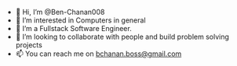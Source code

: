 - 👋 Hi, I’m @Ben-Chanan008
- 👀 I’m interested in Computers in general
- 🌱 I’m a Fullstack Software Engineer.
- 💞️ I’m looking to collaborate with people and build problem solving projects
- 📫 You can reach me on bchanan.boss@gmail.com

<!---
Ben-Chanan008/Ben-Chanan008 is a ✨ special ✨ repository because its `README.md` (this file) appears on your GitHub profile.
You can click the Preview link to take a look at your changes.
--->
